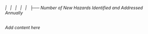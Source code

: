 ###### |   |   |   |   |   ├── Number of New Hazards Identified and Addressed Annually

*Add content here*